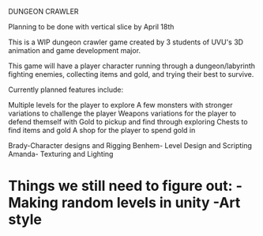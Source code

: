 DUNGEON CRAWLER 

Planning to be done with vertical slice by April 18th

This is a WIP dungeon crawler game created by 3 students of UVU's 3D animation and game development major.

This game will have a player character running through a dungeon/labyrinth fighting enemies, collecting items and gold,
and trying their best to survive.

Currently planned features include:

Multiple levels for the player to explore
A few monsters with stronger variations to challenge the player
Weapons variations for the player to defend themself with 
Gold to pickup and find through exploring
Chests to find items and gold
A shop for the player to spend gold in 

Brady-Character designs and Rigging
Benhem- Level Design and Scripting
Amanda- Texturing and Lighting

Things we still need to figure out:
-Making random levels in unity 
-Art style
=======